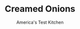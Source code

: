 ---
layout: ../../layouts/MarkdownPostLayout.astro
title: Creamed Onions
author: America's Test Kitchen
pubDate: 2023-03-15
description: "Creamed onions, a holiday mainstay, seem to have lost respect. We’d restore their honor by developing a recipe that was neither sour nor bland."
image_url: https://res.cloudinary.com/hksqkdlah/image/upload/ar_1:1,c_fill,dpr_2.0,f_auto,fl_lossy.progressive.strip_profile,g_faces:auto,q_auto:low,w_344/10212_sfs-creamedonions-4
tags: ["Side Dishes"]
calories: 1102
protein: 1
carbohydrates: 3
fats: 
fiber: 
ingredients: ["4 cups, frozen pearl onions","1 cup, low-sodium chicken broth","1/4 cup, dry sherry","1 teaspoon, minced fresh thyme","1 , bay leaf","1 1/2 teaspoons, cornstarch","1 cup, whole milk","1 cup, heavy cream",", Salt and pepper","1/4 cup, minced fresh chives","2 teaspoons, lemon juice","Pinch, nutmeg"]
serves: 10
time: "40 minutes"
instructions: ["Bring onions, broth, sherry, thyme, and bay leaf to boil in 12-inch nonstick skillet over high heat. Reduce heat to medium and simmer until liquid evaporates, 12 to 15 minutes.","Whisk cornstarch and 1 tablespoon milk together in small bowl until combined. Stir cream, remaining milk, cornstarch mixture, 1 teaspoon salt, and ½ teaspoon pepper into onions and bring to boil. Reduce heat to medium-low and cook, stirring occasionally, until sauce is thickened and onions are tender when pierced with tip of paring knife, 8 to 10 minutes.","Off heat, stir in 2 tablespoons chives, lemon juice, and nutmeg. Remove bay leaf. Season with salt and pepper to taste. Transfer to serving bowl. Sprinkle with remaining 2 tablespoons chives. Serve."]
nutrition: ["90 mg Potassium","45 mg Phosphorus","48 mg Calcium","6 mg Magnesium","194 mg Sodium","9 g Fat","2 g Monounsaturated","1 mg Vitamin C","35 mg Cholesterol","5 g Saturated","4 µg Folate (food)","2 g Sugars","3 µg Vitamin K","67 g Water","3 g Carbs","4 µg Folate equivalent (total)","1 g Protein","112 µg Vitamin A","110 kcal Energy","1102 calories"]
notes: "Do not thaw the onions before cooking. Use a dry sherry or the onions will be too&nbsp;sweet."
---